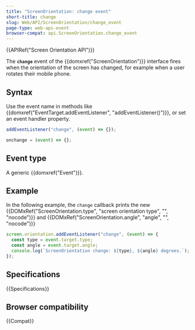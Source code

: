 ```yaml
---
title: "ScreenOrientation: change event"
short-title: change
slug: Web/API/ScreenOrientation/change_event
page-type: web-api-event
browser-compat: api.ScreenOrientation.change_event
---
```


{{APIRef("Screen Orientation API")}}

The **`change`** event of the {{domxref("ScreenOrientation")}} interface fires when the orientation of the screen has changed, for example when a user rotates their mobile phone.

## Syntax

Use the event name in methods like {{domxref("EventTarget.addEventListener", "addEventListener()")}}, or set an event handler property.

```js
addEventListener("change", (event) => {});

onchange = (event) => {};
```

## Event type

A generic {{domxref("Event")}}.

## Example

In the following example, the `change` callback prints the new {{DOMxRef("ScreenOrientation.type", "screen orientation type", "", "nocode")}} and {{DOMxRef("ScreenOrientation.angle", "angle", "", "nocode")}}

```js
screen.orientation.addEventListener("change", (event) => {
  const type = event.target.type;
  const angle = event.target.angle;
  console.log(`ScreenOrientation change: ${type}, ${angle} degrees.`);
});
```

## Specifications

{{Specifications}}

## Browser compatibility

{{Compat}}
